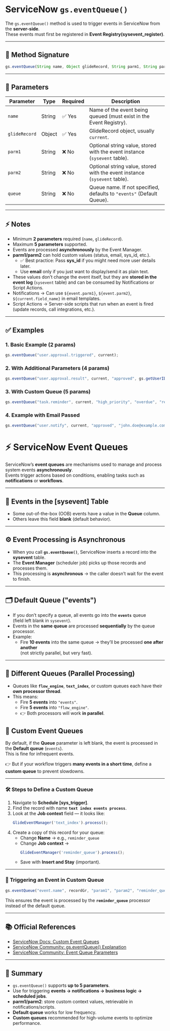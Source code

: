 # ServiceNow `gs.eventQueue()`

The `gs.eventQueue()` method is used to trigger events in ServiceNow from the **server-side**.  
These events must first be registered in **Event Registry(sysevent_register)**.

---

## 📌 Method Signature

```javascript
gs.eventQueue(String name, Object glideRecord, String parm1, String parm2, String queue);
```

---

## 📖 Parameters

| Parameter     | Type     | Required | Description                                                                 |
|---------------|----------|----------|-----------------------------------------------------------------------------|
| `name`        | String   | ✅ Yes   | Name of the event being queued (must exist in the Event Registry).          |
| `glideRecord` | Object   | ✅ Yes   | GlideRecord object, usually `current`.                                      |
| `parm1`       | String   | ❌ No    | Optional string value, stored with the event instance (`sysevent` table).   |
| `parm2`       | String   | ❌ No    | Optional string value, stored with the event instance (`sysevent` table).   |
| `queue`       | String   | ❌ No    | Queue name. If not specified, defaults to `"events"` (Default Queue).       |

---

## ⚡ Notes

- Minimum **2 parameters** required (`name`, `glideRecord`).  
- Maximum **5 parameters** supported.  
- Events are processed **asynchronously** by the Event Manager.  
- **parm1/parm2** can hold custom values (status, email, sys_id, etc.).  
  - ✅ Best practice: Pass **sys_id** if you might need more user details later.  
  - Use **email** only if you just want to display/send it as plain text.  
- These values don’t change the event itself, but they are **stored in the event log** (`sysevent` table) and can be consumed by Notifications or Script Actions.  
- Notifications → Can use `${event.parm1}`, `${event.parm2}`, `${current.field_name}` in email templates.  
- Script Actions → Server-side scripts that run when an event is fired (update records, call integrations, etc.).  

---

## ✅ Examples

### 1. Basic Example (2 params)
```javascript
gs.eventQueue("user.approval.triggered", current);
```

### 2. With Additional Parameters (4 params)
```javascript
gs.eventQueue("user.approval.result", current, "approved", gs.getUserID());
```

### 3. With Custom Queue (5 params)
```javascript
gs.eventQueue("task.reminder", current, "high_priority", "overdue", "reminder_queue");
```

### 4. Example with Email Passed
```javascript
gs.eventQueue("user.notify", current, "approved", "john.doe@example.com,abc@domain.com");
```
# ⚡ ServiceNow Event Queues

ServiceNow’s **event queues** are mechanisms used to manage and process system events **asynchronously**.  
Events trigger actions based on conditions, enabling tasks such as **notifications** or **workflows**.

---

## 📌 Events in the [sysevent] Table
- Some out-of-the-box (OOB) events have a value in the **Queue** column.
- Others leave this field **blank** (default behavior).

---

## ⚙️ Event Processing is Asynchronous
- When you call **`gs.eventQueue()`**, ServiceNow inserts a record into the **sysevent** table.
- The **Event Manager** (scheduler job) picks up those records and processes them.
- This processing is **asynchronous** → the caller doesn’t wait for the event to finish.

---

## 🗂 Default Queue ("events")
- If you don’t specify a queue, all events go into the **`events`** queue  
  (field left blank in `sysevent`).
- Events in the **same queue** are processed **sequentially** by the queue processor.
- Example:  
  - Fire **10 events** into the same queue → they’ll be processed **one after another**  
    (not strictly parallel, but very fast).

---

## 🔀 Different Queues (Parallel Processing)
- Queues like **`flow_engine`**, **`text_index`**, or custom queues each have their **own processor thread**.
- This means:
  - Fire **5 events** into `"events"`.
  - Fire **5 events** into `"flow_engine"`.
  - 👉 Both processors will work **in parallel**.


## 🔄 Custom Event Queues

By default, if the **Queue** parameter is left blank, the event is processed in the **Default queue** (`events`).  
This is fine for infrequent events.  

👉 But if your workflow triggers **many events in a short time**, define a **custom queue** to prevent slowdowns.

---

### 🛠️ Steps to Define a Custom Queue

1. Navigate to **Schedule [sys_trigger]**.  
2. Find the record with name **`text index events process`**.  
3. Look at the **Job context** field — it looks like:  
   ```javascript
   GlideEventManager('text_index').process();
   ```
4. Create a copy of this record for your queue:  
   - Change **Name** → e.g., `reminder_queue`  
   - Change **Job context** →  
     ```javascript
     GlideEventManager('reminder_queue').process();
     ```
   - Save with **Insert and Stay** (important).  

---

### 📌 Triggering an Event in Custom Queue

```javascript
gs.eventQueue("event.name", recordGr, "param1", "param2", "reminder_queue");
```

This ensures the event is processed by the **`reminder_queue`** processor instead of the default queue.

---

## 📚 Official References

- [ServiceNow Docs: Custom Event Queues](https://www.servicenow.com/community/developer-articles/custom-event-queues/ta-p/3045097)  
- [ServiceNow Community: gs.eventQueue() Explanation](https://www.servicenow.com/community/developer-forum/gs-eventqueue/m-p/1529244)  
- [ServiceNow Community: Event Queue Parameters](https://www.servicenow.com/community/developer-forum/mail-notification-using-event-queue/m-p/2995462)  

---

## 📝 Summary

- `gs.eventQueue()` supports **up to 5 parameters**.  
- Use for triggering **events → notifications → business logic → scheduled jobs**.  
- **parm1/parm2**: store custom context values, retrievable in notifications/scripts.  
- **Default queue** works for low frequency.  
- **Custom queues** recommended for high-volume events to optimize performance.  





































